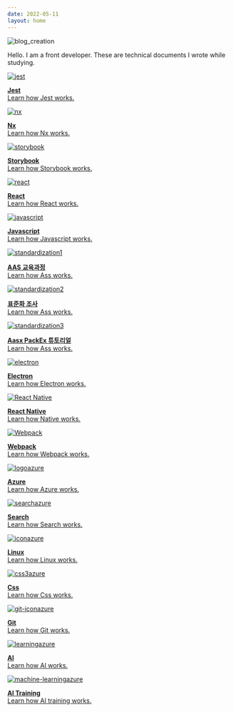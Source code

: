 ```yaml
---
date: 2022-05-11
layout: home
---
```


![blog_creation](https://img.shields.io/badge/blog_creation-2022_05_11-blue.svg)

Hello. I am a front developer. These are technical documents I wrote while studying.

<div class="sd-container-fluid ">
    <div class="docutils">
        <a class="docutil" href="01 jest">
            <div class="sd-card">
                <div class="sd-card-body">
                    <img alt="jest" class="sd-width-auto" src="../images/logo jest-icon.png">
                    <p class="sd-card-text">
                        <strong>Jest</strong><br>
                        Learn how Jest works.
                    </p>
                </div>
            </div>
        </a>
        <a class="docutil" href="02 nx">
            <div class="sd-card">
                <div class="sd-card-body">
                    <img alt="nx" class="sd-width-auto" src="../images/logo nx.png">
                    <p class="sd-card-text">
                        <strong>Nx</strong><br>
                        Learn how Nx works.
                    </p>
                </div>
            </div>
        </a>
        <a class="docutil" href="03 storybook">
            <div class="sd-card">
                <div class="sd-card-body">
                    <img alt="storybook" class="sd-width-auto" src="../images/logo storybook-icon.png">
                    <p class="sd-card-text">
                        <strong>Storybook</strong><br>
                        Learn how Storybook works.
                    </p>
                </div>
            </div>
        </a>
        <a class="docutil" href="04 react">
            <div class="sd-card">
                <div class="sd-card-body">
                    <img alt="react" class="sd-width-auto" src="../images/logo react-icon.png">
                    <p class="sd-card-text">
                        <strong>React</strong><br>
                        Learn how React works.
                    </p>
                </div>
            </div>
        </a>
        <a class="docutil" href="05 javascript">
            <div class="sd-card">
                <div class="sd-card-body">
                    <img alt="javascript" class="sd-width-auto" src="../images/logo javascript.png">
                    <p class="sd-card-text">
                        <strong>Javascript</strong><br>
                        Learn how Javascript works.
                    </p>
                </div>
            </div>
        </a>
        <a class="docutil" href="06.01 AAS 교육과정">
            <div class="sd-card">
                <div class="sd-card-body">
                    <img alt="standardization1" class="sd-width-auto" src="../images/logo aasx.png">
                    <p class="sd-card-text">
                        <strong>AAS 교육과정</strong><br>
                        Learn how Ass works.
                    </p>
                </div>
            </div>
        </a>
        <a class="docutil" href="06.02 표준화 조사">
            <div class="sd-card">
                <div class="sd-card-body">
                    <img alt="standardization2" class="sd-width-auto" src="../images/logo aasx.png">
                    <p class="sd-card-text">
                        <strong>표준화 조사</strong><br>
                        Learn how Ass works.
                    </p>
                </div>
            </div>
        </a>
        <a class="docutil" href="06.03 Aasx PackEx 튜토리얼">
            <div class="sd-card">
                <div class="sd-card-body">
                    <img alt="standardization3" class="sd-width-auto" src="../images/logo aasx.png">
                    <p class="sd-card-text">
                        <strong>Aasx PackEx 튜토리얼</strong><br>
                        Learn how Ass works.
                    </p>
                </div>
            </div>
        </a>
        <a class="docutil" href="07 electron">
            <div class="sd-card">
                <div class="sd-card-body">
                    <img alt="electron" class="sd-width-auto" src="../images/logo electron-icon.png">
                    <p class="sd-card-text">
                        <strong>Electron</strong><br>
                        Learn how Electron works.
                    </p>
                </div>
            </div>
        </a>
        <a class="docutil" href="08 react native">
            <div class="sd-card">
                <div class="sd-card-body">
                    <img alt="React Native" class="sd-width-auto" src="../images/logo react-icon.png">
                    <p class="sd-card-text">
                        <strong>React Native</strong><br>
                        Learn how Native works.
                    </p>
                </div>
            </div>
        </a>
        <a class="docutil" href="09 webpack">
            <div class="sd-card">
                <div class="sd-card-body">
                    <img alt="Webpack" class="sd-width-auto" src="../images/logo webpack-icon.png">
                    <p class="sd-card-text">
                        <strong>Webpack</strong><br>
                        Learn how Webpack works.
                    </p>
                </div>
            </div>
        </a>
        <a class="docutil" href="10 azure">
            <div class="sd-card">
                <div class="sd-card-body">
                    <img alt="logoazure" class="sd-width-auto" src="../images/logo Microsoft_Azure.svg">
                    <p class="sd-card-text">
                        <strong>Azure</strong><br>
                        Learn how Azure works.
                    </p>
                </div>
            </div>
        </a>
        <a class="docutil" href="11 search">
            <div class="sd-card">
                <div class="sd-card-body">
                    <img alt="searchazure" class="sd-width-auto" src="../images/logo search.png">
                    <p class="sd-card-text">
                        <strong>Search</strong><br>
                        Learn how Search works.
                    </p>
                </div>
            </div>
        </a>
        <a class="docutil" href="12 linux">
            <div class="sd-card">
                <div class="sd-card-body">
                    <img alt="iconazure" class="sd-width-auto" src="../images/logo linux-icon.png">
                    <p class="sd-card-text">
                        <strong>Linux</strong><br>
                        Learn how Linux works.
                    </p>
                </div>
            </div>
        </a>
        <a class="docutil" href="13 css">
            <div class="sd-card">
                <div class="sd-card-body">
                    <img alt="css3azure" class="sd-width-auto" src="../images/logo css3.png">
                    <p class="sd-card-text">
                        <strong>Css</strong><br>
                        Learn how Css works.
                    </p>
                </div>
            </div>
        </a>
        <a class="docutil" href="14 git">
            <div class="sd-card">
                <div class="sd-card-body">
                    <img alt="git-iconazure" class="sd-width-auto" src="../images/logo git-icon.png">
                    <p class="sd-card-text">
                        <strong>Git</strong><br>
                        Learn how Git works.
                    </p>
                </div>
            </div>
        </a>
        <a class="docutil" href="15.01 ai">
            <div class="sd-card">
                <div class="sd-card-body">
                    <img alt="learningazure" class="sd-width-auto" src="../images/ai/machine-learning.png">
                    <p class="sd-card-text">
                        <strong>AI</strong><br>
                        Learn how AI works.
                    </p>
                </div>
            </div>
        </a>
        <a class="docutil" href="15.02 ai training">
            <div class="sd-card">
                <div class="sd-card-body">
                    <img alt="machine-learningazure" class="sd-width-auto" src="../images/ai/machine-learning.png">
                    <p class="sd-card-text">
                        <strong>AI Training</strong><br>
                        Learn how AI training works.
                    </p>
                </div>
            </div>
        </a>
    </div>
</div>
